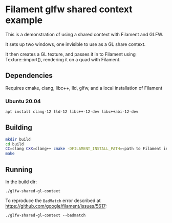 # Filament glfw shared context example

This is a demonstration of using a shared context with Filament and GLFW.

It sets up two windows, one invisible to use as a GL share context.

It then creates a GL texture, and passes it in to Filament using Texture::import(), rendering it on a quad with Filament.

## Dependencies

Requires cmake, clang, libc++, lld, glfw, and a local installation of Filament

### Ubuntu 20.04
```bash
apt install clang-12 lld-12 libc++-12-dev libc++abi-12-dev
```

## Building

```bash
mkdir build
cd build
CC=clang CXX=clang++ cmake -DFILAMENT_INSTALL_PATH=<path to Filament install dir> ..
make
```

## Running

In the build dir:
```
./glfw-shared-gl-context
```

To reproduce the `BadMatch` error described at https://github.com/google/filament/issues/5617:
```
./glfw-shared-gl-context --badmatch
```